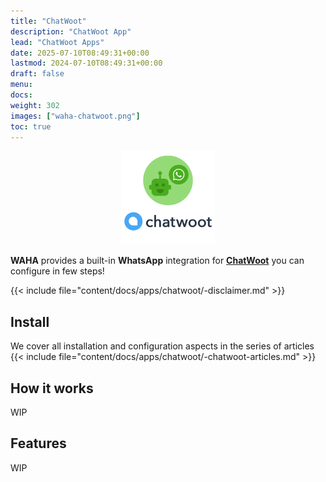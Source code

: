 ```yaml
---
title: "ChatWoot"
description: "ChatWoot App"
lead: "ChatWoot Apps"
date: 2025-07-10T08:49:31+00:00
lastmod: 2024-07-10T08:49:31+00:00
draft: false
menu:
docs:
weight: 302
images: ["waha-chatwoot.png"]
toc: true
---
```


<p align="center">
  <img src="/images/chatwoot/waha-chatwoot.png" style="width: 150px">
</p>

**WAHA** provides a built-in **WhatsApp** integration for
[**ChatWoot**](https://www.chatwoot.com/) you can configure in few steps!

{{< include file="content/docs/apps/chatwoot/-disclaimer.md" >}}

## Install
We cover all installation and configuration aspects in the series of articles
{{< include file="content/docs/apps/chatwoot/-chatwoot-articles.md" >}}

## How it works

WIP

## Features

WIP

